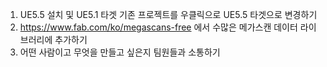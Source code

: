 1. UE5.5 설치 및 UE5.1 타겟 기존 프로젝트를 우클릭으로 UE5.5 타겟으로 변경하기
2. https://www.fab.com/ko/megascans-free 에서 수많은 메가스캔 데이터 라이브러리에 추가하기
3. 어떤 사람이고 무엇을 만들고 싶은지 팀원들과 소통하기
